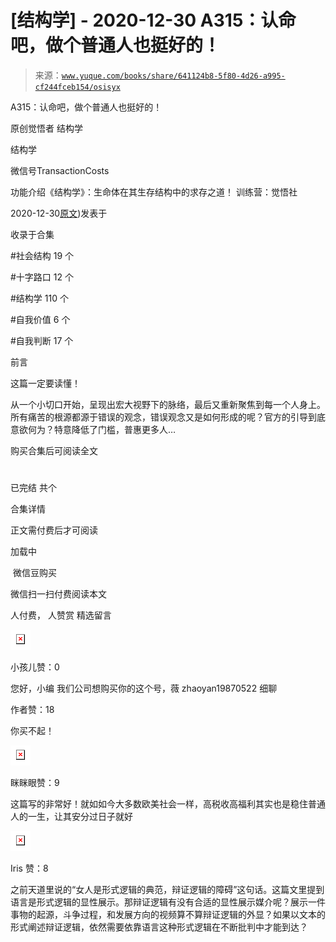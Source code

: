 # [结构学] - 2020-12-30 A315：认命吧，做个普通人也挺好的！

> 来源：[`www.yuque.com/books/share/641124b8-5f80-4d26-a995-cf244fceb154/osisyx`](https://www.yuque.com/books/share/641124b8-5f80-4d26-a995-cf244fceb154/osisyx)



A315：认命吧，做个普通人也挺好的！ 

原创觉悟者 结构学 

结构学 

微信号TransactionCosts 

功能介绍《结构学》：生命体在其生存结构中的求存之道！ 训练营：觉悟社 

2020-12-30[原文](https://mp.weixin.qq.com/s?__biz=MzIzMDYwOTM0Mg==&mid=2247485008&idx=1&sn=bcaf70c42d4676c8f69de9f9ead1e495&chksm=e8b19e81dfc617973ba40200519407186760e32843fc6f379020da6160b0ba89870dadcae5fa#rd))发表于 

收录于合集 

#社会结构 19 个 

#十字路口 12 个 

#结构学 110 个 

#自我价值 6 个 

#自我判断 17 个 

前言 

这篇一定要读懂！ 

从一个小切口开始，呈现出宏大视野下的脉络，最后又重新聚焦到每一个人身上。所有痛苦的根源都源于错误的观念，错误观念又是如何形成的呢？官方的引导到底意欲何为？特意降低了门槛，普惠更多人… 

购买合集后可阅读全文 

# 

已完结 共个 

合集详情 

正文需付费后才可阅读 

加载中 

 微信豆购买 

微信扫一扫付费阅读本文 

人付费， 人赞赏 <ne-h3 id="pk5IK" data-lake-id="pk5IK"><ne-heading-ext><ne-heading-anchor></ne-heading-anchor><ne-heading-fold></ne-heading-fold></ne-heading-ext><ne-heading-content>精选留言</ne-heading-content></ne-h3> 

<ne-card data-card-name="image" data-card-type="inline" id="c9SDS" data-event-boundary="card" style="color: rgb(51, 51, 51);">![](img/09721c52b615654280d05bcd7adc1978.png)  

小孩儿赞：0 

您好，小编 我们公司想购买你的这个号，薇 zhaoyan19870522 细聊 

作者赞：18 

你买不起！ 

<ne-card data-card-name="image" data-card-type="inline" id="bnyRh" data-event-boundary="card" style="color: rgb(51, 51, 51);">![](img/7b967ad519d4a652e5dbbe09e6303e0b.png)  

眯眯眼赞：9 

这篇写的非常好！就如如今大多数欧美社会一样，高税收高福利其实也是稳住普通人的一生，让其安分过日子就好 

<ne-card data-card-name="image" data-card-type="inline" id="T9Mpx" data-event-boundary="card" style="color: rgb(51, 51, 51);">![](img/b295f47cdbd9bcb750f9d7d1919a8b83.png)  

Iris 赞：8 

之前天道里说的“女人是形式逻辑的典范，辩证逻辑的障碍”这句话。这篇文里提到语言是形式逻辑的显性展示。那辩证逻辑有没有合适的显性展示媒介呢？展示一件事物的起源，斗争过程，和发展方向的视频算不算辩证逻辑的外显？如果以文本的形式阐述辩证逻辑，依然需要依靠语言这种形式逻辑在不断批判中才能到达？</ne-card></ne-card></ne-card>